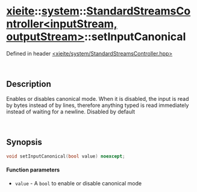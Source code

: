 # [xieite](../../xieite.md)\:\:[system](../../system.md)\:\:[StandardStreamsController\<inputStream, outputStream\>](../StandardStreamsController.md)\:\:setInputCanonical
Defined in header [<xieite/system/StandardStreamsController.hpp>](../../../include/xieite/system/StandardStreamsController.hpp)

&nbsp;

## Description
Enables or disables canonical mode. When it is disabled, the input is read by bytes instead of by lines, therefore anything typed is read immediately instead of waiting for a newline. Disabled by default

&nbsp;

## Synopsis
```cpp
void setInputCanonical(bool value) noexcept;
```
#### Function parameters
- `value` - A `bool` to enable or disable canonical mode
